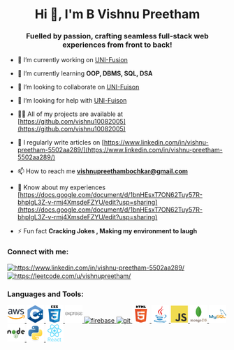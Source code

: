 <h1 align="center">Hi 👋, I'm B Vishnu Preetham</h1>
<h3 align="center">Fuelled by passion, crafting seamless full-stack web experiences from front to back!</h3>

- 🔭 I’m currently working on [UNI-Fusion](https://github.com/kalviumcommunity/S53_Vishnu_nTeam_MilestoneProject_UNIFusion.git)

- 🌱 I’m currently learning **OOP, DBMS, SQL, DSA**

- 👯 I’m looking to collaborate on [UNI-Fuison](https://github.com/kalviumcommunity/S53_Vishnu_nTeam_MilestoneProject_UNIFusion.git)

- 🤝 I’m looking for help with [UNI-Fuison](https://github.com/kalviumcommunity/S53_Vishnu_nTeam_MilestoneProject_UNIFusion.git)

- 👨‍💻 All of my projects are available at [https://github.com/vishnu10082005](https://github.com/vishnu10082005)

- 📝 I regularly write articles on [https://www.linkedin.com/in/vishnu-preetham-5502aa289/](https://www.linkedin.com/in/vishnu-preetham-5502aa289/)

- 📫 How to reach me **vishnupreethambochkar@gmail.com**

- 📄 Know about my experiences [https://docs.google.com/document/d/1bnHEsxT7ON62Tuy57R-bhpIgL3Z-v-rmj4XmsdeFZYU/edit?usp=sharing](https://docs.google.com/document/d/1bnHEsxT7ON62Tuy57R-bhpIgL3Z-v-rmj4XmsdeFZYU/edit?usp=sharing)

- ⚡ Fun fact **Cracking Jokes , Making my environment to laugh**

<h3 align="left">Connect with me:</h3>
<p align="left">
<a href="https://www.linkedin.com/in/vishnu-preetham-5502aa289/" target="blank"><img align="center" src="https://raw.githubusercontent.com/rahuldkjain/github-profile-readme-generator/master/src/images/icons/Social/linked-in-alt.svg" alt="https://www.linkedin.com/in/vishnu-preetham-5502aa289/" height="30" width="40" /></a>
<a href="https://leetcode.com/u/vishnupreetham/" target="blank"><img align="center" src="https://raw.githubusercontent.com/rahuldkjain/github-profile-readme-generator/master/src/images/icons/Social/leet-code.svg" alt="https://leetcode.com/u/vishnupreetham/" height="30" width="40" /></a>
</p>

<h3 align="left">Languages and Tools:</h3>
<p align="left"> <a href="https://aws.amazon.com" target="_blank" rel="noreferrer"> <img src="https://raw.githubusercontent.com/devicons/devicon/master/icons/amazonwebservices/amazonwebservices-original-wordmark.svg" alt="aws" width="40" height="40"/> </a> <a href="https://www.w3schools.com/cpp/" target="_blank" rel="noreferrer"> <img src="https://raw.githubusercontent.com/devicons/devicon/master/icons/cplusplus/cplusplus-original.svg" alt="cplusplus" width="40" height="40"/> </a> <a href="https://www.w3schools.com/css/" target="_blank" rel="noreferrer"> <img src="https://raw.githubusercontent.com/devicons/devicon/master/icons/css3/css3-original-wordmark.svg" alt="css3" width="40" height="40"/> </a> <a href="https://expressjs.com" target="_blank" rel="noreferrer"> <img src="https://raw.githubusercontent.com/devicons/devicon/master/icons/express/express-original-wordmark.svg" alt="express" width="40" height="40"/> </a> <a href="https://firebase.google.com/" target="_blank" rel="noreferrer"> <img src="https://www.vectorlogo.zone/logos/firebase/firebase-icon.svg" alt="firebase" width="40" height="40"/> </a> <a href="https://git-scm.com/" target="_blank" rel="noreferrer"> <img src="https://www.vectorlogo.zone/logos/git-scm/git-scm-icon.svg" alt="git" width="40" height="40"/> </a> <a href="https://www.w3.org/html/" target="_blank" rel="noreferrer"> <img src="https://raw.githubusercontent.com/devicons/devicon/master/icons/html5/html5-original-wordmark.svg" alt="html5" width="40" height="40"/> </a> <a href="https://www.java.com" target="_blank" rel="noreferrer"> <img src="https://raw.githubusercontent.com/devicons/devicon/master/icons/java/java-original.svg" alt="java" width="40" height="40"/> </a> <a href="https://developer.mozilla.org/en-US/docs/Web/JavaScript" target="_blank" rel="noreferrer"> <img src="https://raw.githubusercontent.com/devicons/devicon/master/icons/javascript/javascript-original.svg" alt="javascript" width="40" height="40"/> </a> <a href="https://www.mongodb.com/" target="_blank" rel="noreferrer"> <img src="https://raw.githubusercontent.com/devicons/devicon/master/icons/mongodb/mongodb-original-wordmark.svg" alt="mongodb" width="40" height="40"/> </a> <a href="https://www.mysql.com/" target="_blank" rel="noreferrer"> <img src="https://raw.githubusercontent.com/devicons/devicon/master/icons/mysql/mysql-original-wordmark.svg" alt="mysql" width="40" height="40"/> </a> <a href="https://nodejs.org" target="_blank" rel="noreferrer"> <img src="https://raw.githubusercontent.com/devicons/devicon/master/icons/nodejs/nodejs-original-wordmark.svg" alt="nodejs" width="40" height="40"/> </a> <a href="https://www.python.org" target="_blank" rel="noreferrer"> <img src="https://raw.githubusercontent.com/devicons/devicon/master/icons/python/python-original.svg" alt="python" width="40" height="40"/> </a> <a href="https://reactjs.org/" target="_blank" rel="noreferrer"> <img src="https://raw.githubusercontent.com/devicons/devicon/master/icons/react/react-original-wordmark.svg" alt="react" width="40" height="40"/> </a> </p>


